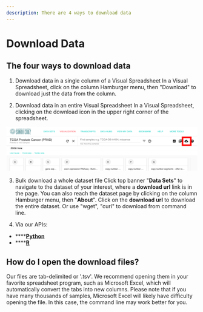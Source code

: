 ```yaml
---
description: There are 4 ways to download data
---
```


# Download Data

## The four ways to download data

1. Download data in a single column of a Visual Spreadsheet In a Visual Spreadsheet, click on the column Hamburger menu, then "Download" to download just the data from the column.

2. Download data in an entire Visual Spreadsheet In a Visual Spreadsheet, clicking on the download icon in the upper right corner of the spreadsheet.

![](../.gitbook/assets/screen-shot-2019-11-01-at-2.51.29-pm%20%282%29%20%282%29%20%282%29%20%282%29%20%282%29%20%282%29%20%282%29%20%282%29.png)

3. Bulk download a whole dataset file Click top banner "**Data Sets**" to navigate to the dataset of your interest, where a **download url** link is in the page. You can also reach the dataset page by clicking on the column Hamburger menu, then "**About**".  Click on the **download url** to download the entire dataset. Or use "wget", "curl" to download from command line. 

4. Via our APIs:

* \*\*\*\*[**Python**](accessing-data-through-python.md)  
* \*\*\*\*[**R**](https://cran.r-project.org/web/packages/UCSCXenaTools/vignettes/USCSXenaTools.html)  

## **How do I open the download files?**

Our files are tab-delimited or '.tsv'. We recommend opening them in your favorite spreadsheet program, such as Microsoft Excel, which will automatically convert the tabs into new columns. Please note that if you have many thousands of samples, Microsoft Excel will likely have difficulty opening the file. In this case, the command line may work better for you.

